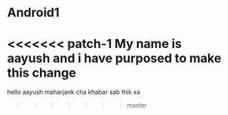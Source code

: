 # Android1
<<<<<<< patch-1
My name is aayush and i have purposed to make this change
=======
hello aayush maharjank cha khabar
sab thik xa

>>>>>>> master
